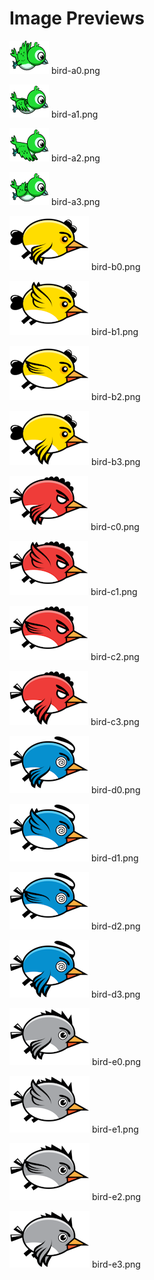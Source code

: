 # Image Previews

![bird-a0.png](bird-a0.png) bird-a0.png

![bird-a1.png](bird-a1.png) bird-a1.png

![bird-a2.png](bird-a2.png) bird-a2.png

![bird-a3.png](bird-a3.png) bird-a3.png

![bird-b0.png](bird-b0.png) bird-b0.png

![bird-b1.png](bird-b1.png) bird-b1.png

![bird-b2.png](bird-b2.png) bird-b2.png

![bird-b3.png](bird-b3.png) bird-b3.png

![bird-c0.png](bird-c0.png) bird-c0.png

![bird-c1.png](bird-c1.png) bird-c1.png

![bird-c2.png](bird-c2.png) bird-c2.png

![bird-c3.png](bird-c3.png) bird-c3.png

![bird-d0.png](bird-d0.png) bird-d0.png

![bird-d1.png](bird-d1.png) bird-d1.png

![bird-d2.png](bird-d2.png) bird-d2.png

![bird-d3.png](bird-d3.png) bird-d3.png

![bird-e0.png](bird-e0.png) bird-e0.png

![bird-e1.png](bird-e1.png) bird-e1.png

![bird-e2.png](bird-e2.png) bird-e2.png

![bird-e3.png](bird-e3.png) bird-e3.png

